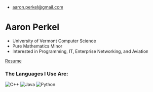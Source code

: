 
- aaron.perkel@gmail.com

# Aaron Perkel
- University of Vermont Computer Science
- Pure Mathematics Minor
- Interested in Programming, IT, Enterprise Networking, and Aviation

<a href="aperkel.w3.uvm.edu/resume" download>
  <p>Resume</p>
</a>


<h3>The Languages I Use Are:</h3>
<p>
<img alt="C++"
src="https://img.shields.io/badge/c++-%2300599C.svg?style=for-the-badge&logo=c%2B%2B&logoColor=white" />
<img alt="Java"
src="https://img.shields.io/badge/java-%23ED8B00.svg?style=for-the-badge&logo=openjdk&logoColor=white" />
<img alt="Python"
src="https://img.shields.io/badge/python-3670A0?style=for-the-badge&logo=python&logoColor=ffdd54" />

</p>

